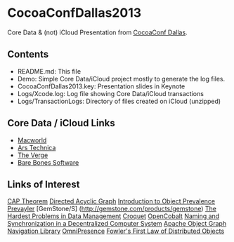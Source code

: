 CocoaConfDallas2013
===================

Core Data &amp; (not) iCloud Presentation from [CocoaConf Dallas](http://www.cocoaconf.com/dallas-2013/home).

Contents
--------

* README.md: This file
* Demo: Simple Core Data/iCloud project mostly to generate the log files.
* CocoaConfDallas2013.key: Presentation slides in Keynote
* Logs/Xcode.log: Log file showing Core Data/iCloud transactions
* Logs/TransactionLogs: Directory of files created on iCloud (unzipped)

Core Data / iCloud Links
------------------------

* [Macworld](http://www.macworld.com/article/1167742/developers_dish_on_iclouds_challenges.html)
* [Ars Technica](http://arstechnica.com/apple/2013/03/frustrated-with-icloud-apples-developer-community-speaks-up-en-masse/)
* [The Verge](http://www.theverge.com/2013/3/26/4148628/why-doesnt-icloud-just-work)
* [Bare Bones Software](http://rms2.tumblr.com/post/46505165521/the-gathering-storm-our-travails-with-icloud-sync#_=_)



Links of Interest
-----------------

[CAP Theorem](http://en.wikipedia.org/wiki/CAP_theorem)
[Directed Acyclic Graph](http://en.wikipedia.org/wiki/Directed_acyclic_graph)
[Introduction to Object Prevalence](http://www.ibm.com/developerworks/library/wa-objprev/)
[Prevayler](http://prevayler.org)
[GemStone/S] (http://gemstone.com/products/gemstone)
[The Hardest Problems in Data Management](http://gemstone.com/hardest-problems)
[Croquet](https://en.wikipedia.org/wiki/Croquet_Project#Synchronization_architecture)
[OpenCobalt](https://en.wikipedia.org/wiki/Open_Cobalt#Synchronization_architecture)
[Naming and Synchronization in a Decentralized Computer System](http://publications.csail.mit.edu/lcs/specpub.php?id=773)
[Apache Object Graph Navigation Library](http://commons.apache.org/proper/commons-ognl/)
[OmniPresence](http://www.omnigroup.com/blog/entry/omnipresence-private-testing)
[Fowler's First Law of Distributed Objects](http://martinfowler.com/bliki/FirstLaw.html)

